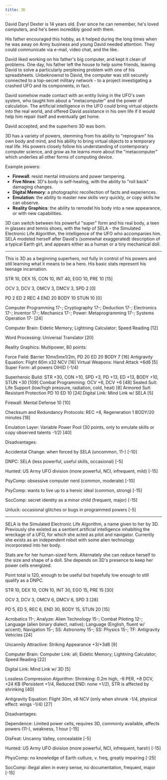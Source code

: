 ```yaml
---
title: 3D
---
```


David Daryl Dexter is 14 years old. Ever since he can remember, he's loved computers, and he's been incredibly good with them.

His father encouraged this hobby, as it helped during the long times when he was away on Army business and young David needed attention. They could communicate via e-mail, video chat, and the like.

David liked working on his father's big computer, and kept it clean of problems. One day, his father left the house to help some friends, leaving David to solve a particularly perplexing problem with one of his spreadsheets. Unbeknownst to David, the computer was still securely connected to a top-secret military network - to a project investigating a crashed UFO and its components, in fact.

David somehow made contact with an entity living in the UFO's own system, who taught him about a "metacomputer" and the power of calculation. The artificial intelligence in the UFO could bring virtual objects into the real world, and offered David assistance in his own life if it would help him repair itself and eventually get home.

David accepted, and the superhero 3D was born.

3D has a variety of powers, stemming from his ability to "reprogram" his own body and mind, and his ability to bring virtual objects to a temporary real life. His powers closely follow his understanding of contemporary computer science, and grow as he learns more about the "metacomputer" which underlies all other forms of computing device.

Example powers:

* **Firewall**: resist mental intrusions and power tampering.
* **Five Nines**: 3D's body is self-healing, with the ability to "roll back" damaging changes.
* **Digital Memory**: a photographic recollection of facts and experiences.
* **Emulation**: the ability to master new skills very quickly, or copy skills he can observe.
* **Reality Graphics**: the ability to remodel his body into a new appearance, or with new capabilities.

3D can switch between his powerful "super" form and his real body, a teen in glasses and tennis shoes, with the help of SELA - the Simulated Electronic Life Algorithm, the intelligence of the UFO who accompanies him. SELA modeled herself after David's (somewhat exaggerated) description of a typical Earth girl, and appears either as a human or a tiny mechanical doll.

----

This is 3D as a beginning superhero, not fully in control of his powers and still learning what it means to be a hero. His basic stats represent his teenage incarnation.

STR 10, DEX 15, CON 10, INT 40, EGO 10, PRE 10 [15]

OCV 3, DCV 3, OMCV 3, DMCV 3, SPD 2 [0]

PD 2 ED 2 REC 4 END 20 BODY 10 STUN 10 [0]

Computer Programming 17-; Cryptography 17-; Deduction 17-; Electronics 17-; Inventor 17-; Mechanics 17-; Power: Metaprogramming 17-; Systems Operation 17- [24]

Computer Brain: Eidetic Memory; Lightning Calculator; Speed Reading [12]

Word Processing: Universal Translator [20]

Reality Graphics: Multipower, 80 points:

Force Field: Barrier 10mx5mx1/2m, PD 20 ED 20 BODY 7 [16]
Antigravity Equation: Flight 60m x32 NCV [16]
Virtual Weapons: Hand Attack +6d6 [5]
Super Form: all powers OIHID (-1/4)

Superheroic Build: STR +30, CON +10, SPD +3, PD +13, ED +13, BODY +10, STUN +30 [109]
Combat Programming: OCV +6, DCV +6 [48]
Sealed Suit: Life Support (low/high pressure, radiation, cold, heat) [8]
Armored Suit: Resistant Protection PD 10 ED 10 [24]
Digital Link: Mind Link w/ SELA [5]

Firewall: Mental Defense 10 [10]

Checksum and Redundancy Protocols: REC +8, Regeneration 1 BODY/20 minutes [18]

Emulation Layer: Variable Power Pool (30 points, only to emulate skills or copy observed talents -1/2) [40]

Disadvantages:

Accidental Change: when forced by SELA (uncommon, 11-) [-10]

DNPC: SELA (less powerful, useful skills, occasional) [-5]

Hunted: US Army UFO division (more powerful, NCI, infrequent, mild) [-15]

PsyComp: obsessive computer nerd (common, moderate) [-10]

PsyComp: wants to live up to a heroic ideal (common, strong) [-15]

SocComp: secret identity as a minor child (frequent, major) [-15]

Unluck: occasional glitches or bugs in programmed powers [-5]

----

SELA is the Simulated Electronic Life Algorithm, a name given to her by 3D. Previously she existed as a sentient artificial intelligence inhabiting the wreckage of a UFO, for which she acted as pilot and navigator. Currently she exists as an independent robot with some alien technology incorporated into her body.

Stats are for her human-sized form. Alternately she can reduce herself to the size and shape of a doll. She depends on 3D's presence to keep her power cells energized.

Point total is 120, enough to be useful but hopefully low enough to still qualify as a DNPC.

STR 10, DEX 10, CON 10, INT 30, EGO 15, PRE 15 [30]

OCV 3, DCV 3, OMCV 6, DMCV 6, SPD 3 [28]

PD 5, ED 5, REC 6, END 30, BODY 15, STUN 20 [15]

Acrobatics 11-; Analyze: Alien Technology 15-; Combat Piloting 12-; Language (alien binary dialect, native); Language (English, fluent w/ accent); Navigation 15-; SS: Astronomy 15-; SS: Physics 15-; TF: Antigravity Vehicles [24]

Uncannily Attractive: Striking Appearance +3/+3d6 [9]

Computer Brain: Computer Link: all; Eidetic Memory; Lightning Calculator; Speed Reading [22]

Digital Link: Mind Link w/ 3D [5]

Lossless Compression Algorithm: Shrinking: 0.2m high, -8 PER, +8 DCV, +24 KB (Persistent +1/4, Reduced END: none +1/2), STR is affected by shrinking [40]

Antigravity Equation: Flight 30m, x8 NCV (only when shrunk -1/4, physical effect: wings -1/4) [27]

Disadvantages:

Dependence: Limited power cells, requires 3D, commonly available, affects powers (11-), weakness, 1 hour [-15]

DisFeat: Uncanny Valley, concealable [-5]

Hunted: US Army UFO division (more powerful, NCI, infrequent, harsh) [-15]

PhysComp: no knowledge of Earth culture, v. freq, greatly impairing [-25]

SocComp: illegal alien in every sense, no documentation, frequent, major [-15]
